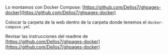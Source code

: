 Lo montamos con Docker Compose: [https://github.com/Dellos7/ghpages-docker](https://github.com/Dellos7/ghpages-docker)

Colocar la carpeta de la web dentro de la carpeta donde tenemos el `docker-compose.yml`

Revisar las instrucciones del readme de [https://github.com/Dellos7/ghpages-docker](https://github.com/Dellos7/ghpages-docker)